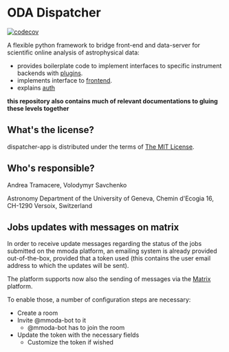 ODA Dispatcher
==========================================

[![codecov](https://codecov.io/gh/oda-hub/dispatcher-app/branch/master/graph/badge.svg?token=9A4QWsQNOo)](https://codecov.io/gh/oda-hub/dispatcher-app)

A flexible python framework to bridge front-end and data-server for scientific online analysis of astrophysical data:

* provides boilerplate code to implement interfaces to specific instrument backends with [plugins](dispatcher-plugins).
* implements interface to [frontend](frontend).
* explains [auth](interfaces.md)

**this repository also contains much of relevant documentations to gluing these levels together**

What's the license?
-------------------

dispatcher-app is distributed under the terms of [The MIT License](LICENSE).

Who's responsible?
-------------------
Andrea Tramacere, Volodymyr Savchenko

Astronomy Department of the University of Geneva, Chemin d'Ecogia 16, CH-1290 Versoix, Switzerland


Jobs updates with messages on matrix
-----------------------------------------------

In order to receive update messages regarding the status of the jobs submitted on the mmoda platform, 
an emailing system is already provided out-of-the-box, provided that a token used 
(this contains the user email address to which the updates will be sent).

The platform supports now also the sending of messages via the [Matrix](https://matrix.org/) platform.

To enable those, a number of configuration steps are necessary:

* Create a room
* Invite @mmoda-bot to it
  * @mmoda-bot has to join the room
* Update the token with the necessary fields
  * Customize the token if wished
